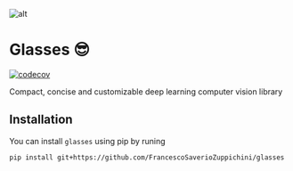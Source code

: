 ![alt]([image.png](https://github.com/FrancescoSaverioZuppichini/glasses/blob/develop/docs/_static/images/background.png?raw=true))
# Glasses 😎

[![codecov](https://codecov.io/gh/FrancescoSaverioZuppichini/glasses/branch/develop/graph/badge.svg)](https://codecov.io/gh/FrancescoSaverioZuppichini/glasses)

Compact, concise and customizable 
deep learning computer vision library 

## Installation

You can install `glasses` using pip by runing

```
pip install git+https://github.com/FrancescoSaverioZuppichini/glasses
```